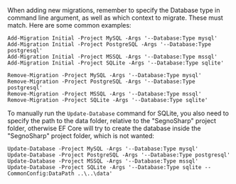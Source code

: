 When adding new migrations, remember to specify the Database type in command line argument, as well as which context to migrate. These must match.
Here are some common examples:

```
Add-Migration Initial -Project MySQL -Args '--Database:Type mysql'
Add-Migration Initial -Project PostgreSQL -Args '--Database:Type postgresql'
Add-Migration Initial -Project MSSQL -Args '--Database:Type mssql'
Add-Migration Initial -Project SQLite -Args '--Database:Type sqlite'

Remove-Migration -Project MySQL -Args '--Database:Type mysql'
Remove-Migration -Project PostgreSQL -Args '--Database:Type postgresql'
Remove-Migration -Project MSSQL -Args '--Database:Type mssql'
Remove-Migration -Project SQLite -Args '--Database:Type sqlite'
```

To manually run the `Update-Database` command for SQLite, you also need to specify the path to the data folder, relative to the "SegnoSharp" project folder, otherwise
EF Core will try to create the database inside the "SegnoSharp" project folder, which is not wanted:
```
Update-Database -Project MySQL -Args '--Database:Type mysql'
Update-Database -Project PostgreSQL -Args '--Database:Type postgresql'
Update-Database -Project MSSQL -Args '--Database:Type mssql'
Update-Database -Project SQLite -Args '--Database:Type sqlite --CommonConfig:DataPath ..\..\data'
```